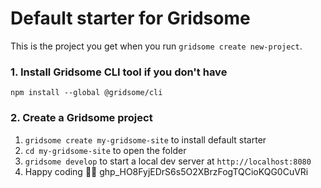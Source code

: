 <!--
 * @Descripttion: 
 * @version: 
 * @Author: sueRimn
 * @Date: 2021-05-23 15:19:30
 * @LastEditors: sueRimn
 * @LastEditTime: 2021-05-23 15:55:02
-->
# Default starter for Gridsome

This is the project you get when you run `gridsome create new-project`.

### 1. Install Gridsome CLI tool if you don't have

`npm install --global @gridsome/cli`

### 2. Create a Gridsome project

1. `gridsome create my-gridsome-site` to install default starter
2. `cd my-gridsome-site` to open the folder
3. `gridsome develop` to start a local dev server at `http://localhost:8080`
4. Happy coding 🎉🙌
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